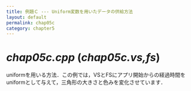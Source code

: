```yaml
---
title: 例題Ｃ --- Uniform変数を用いたデータの供給方法
layout: default
permalink: chap05c
category: chapter5
---
```


# *chap05c.cpp* (*chap05c.vs,fs*)

uniformを用いる方法．この例では，VSとFSにアプリ開始からの経過時間をuniformとして与えて，三角形の大きさと色みを変化させています．
